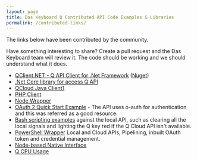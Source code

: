 ```yaml
---
layout: page
title: Das Keyboard Q Contributed API Code Examples & Libraries
permalink: /contributed-links/
---
```


The links below have been contributed by the community. 

Have something interesting to share? Create a pull request and the Das Keyboard team will review it. The code should be working and we should understand what it does.

- [QClient.NET - Q API Client for .Net Framework](https://github.com/wedge206/DasKeyboardQClient) ([Nuget](https://www.nuget.org/packages/DasKeyboardQClient))
- [.Net Core library for access Q API](http://github.com/jordanbtucker/DasKeyboard.Q)
- [QCloud Java Client1](https://github.com/tim-hellhake/qcloud-java-client)
- [PHP Client](https://github.com/tjlytle/qclient)
- [Node Wrapper](https://github.com/james-ingold/dasq-node-wrapper)
- [OAuth 2 Quick Start Example](https://github.com/reddit/reddit/wiki/OAuth2-Quick-Start-Example#curl-example) - The API uses o-auth for authentication and this was referred as a good resource.
- [Bash scripting examples](https://github.com/drockney/q/tree/master/bash) against the local API, such as clearing all the local signals and lighting the Q key red if the Q Cloud API isn't available.
- [PowerShell Wrapper](https://github.com/jfrmilner/PowerShell-DasKeyboardQ) Local and Cloud APIs, Pipelining, inbuilt OAuth token and credential management. 
- [Node-based Native Interface](https://github.com/diefarbe/node-lib)
- [Q CPU Usage](https://github.com/AhmedLoud/QcpuUsage)
